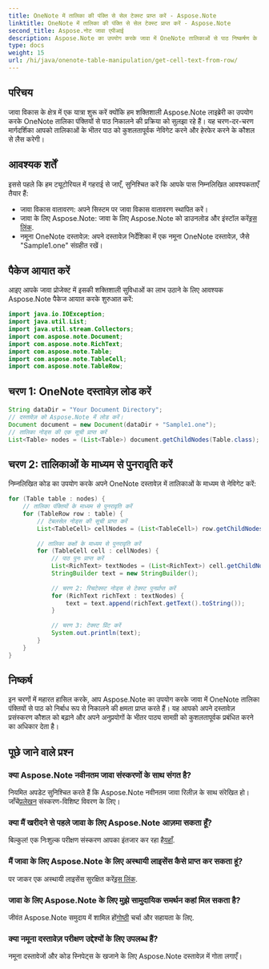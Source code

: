 ```yaml
---
title: OneNote में तालिका की पंक्ति से सेल टेक्स्ट प्राप्त करें - Aspose.Note
linktitle: OneNote में तालिका की पंक्ति से सेल टेक्स्ट प्राप्त करें - Aspose.Note
second_title: Aspose.नोट जावा एपीआई
description: Aspose.Note का उपयोग करके जावा में OneNote तालिकाओं से पाठ निष्कर्षण के रहस्यों को अनलॉक करें। अपने दस्तावेज़ प्रसंस्करण कौशल को बढ़ाने के लिए हमारी चरण-दर-चरण मार्गदर्शिका का पालन करें।
type: docs
weight: 15
url: /hi/java/onenote-table-manipulation/get-cell-text-from-row/
---
```

## परिचय
जावा विकास के क्षेत्र में एक यात्रा शुरू करें क्योंकि हम शक्तिशाली Aspose.Note लाइब्रेरी का उपयोग करके OneNote तालिका पंक्तियों से पाठ निकालने की प्रक्रिया को सुलझा रहे हैं। यह चरण-दर-चरण मार्गदर्शिका आपको तालिकाओं के भीतर पाठ को कुशलतापूर्वक नेविगेट करने और हेरफेर करने के कौशल से लैस करेगी।
## आवश्यक शर्तें
इससे पहले कि हम ट्यूटोरियल में गहराई से जाएँ, सुनिश्चित करें कि आपके पास निम्नलिखित आवश्यकताएँ तैयार हैं:
- जावा विकास वातावरण: अपने सिस्टम पर जावा विकास वातावरण स्थापित करें।
-  जावा के लिए Aspose.Note: जावा के लिए Aspose.Note को डाउनलोड और इंस्टॉल करें[इस लिंक](https://releases.aspose.com/note/java/).
- नमूना OneNote दस्तावेज़: अपने दस्तावेज़ निर्देशिका में एक नमूना OneNote दस्तावेज़, जैसे "Sample1.one" संग्रहीत रखें।
## पैकेज आयात करें
आइए आपके जावा प्रोजेक्ट में इसकी शक्तिशाली सुविधाओं का लाभ उठाने के लिए आवश्यक Aspose.Note पैकेज आयात करके शुरुआत करें:
```java
import java.io.IOException;
import java.util.List;
import java.util.stream.Collectors;
import com.aspose.note.Document;
import com.aspose.note.RichText;
import com.aspose.note.Table;
import com.aspose.note.TableCell;
import com.aspose.note.TableRow;
```
## चरण 1: OneNote दस्तावेज़ लोड करें
```java
String dataDir = "Your Document Directory";
// दस्तावेज़ को Aspose.Note में लोड करें।
Document document = new Document(dataDir + "Sample1.one");
// तालिका नोड्स की एक सूची प्राप्त करें
List<Table> nodes = (List<Table>) document.getChildNodes(Table.class);
```
## चरण 2: तालिकाओं के माध्यम से पुनरावृति करें
निम्नलिखित कोड का उपयोग करके अपने OneNote दस्तावेज़ में तालिकाओं के माध्यम से नेविगेट करें:
```java
for (Table table : nodes) {
    // तालिका पंक्तियों के माध्यम से पुनरावृति करें
    for (TableRow row : table) {
        // टेबलसेल नोड्स की सूची प्राप्त करें
        List<TableCell> cellNodes = (List<TableCell>) row.getChildNodes(TableCell.class);
        
        // तालिका कक्षों के माध्यम से पुनरावृति करें
        for (TableCell cell : cellNodes) {
            // पाठ पुनः प्राप्त करें
            List<RichText> textNodes = (List<RichText>) cell.getChildNodes(RichText.class);
            StringBuilder text = new StringBuilder();
            
            // चरण 2: रिचटेक्स्ट नोड्स से टेक्स्ट पुनर्प्राप्त करें
            for (RichText richText : textNodes) {
                text = text.append(richText.getText().toString());
            }
            
            // चरण 3: टेक्स्ट प्रिंट करें
            System.out.println(text);
        }
    }
}
```
## निष्कर्ष
इन चरणों में महारत हासिल करके, आप Aspose.Note का उपयोग करके जावा में OneNote तालिका पंक्तियों से पाठ को निर्बाध रूप से निकालने की क्षमता प्राप्त करते हैं। यह आपको अपने दस्तावेज़ प्रसंस्करण कौशल को बढ़ाने और अपने अनुप्रयोगों के भीतर पाठ्य सामग्री को कुशलतापूर्वक प्रबंधित करने का अधिकार देता है।
## पूछे जाने वाले प्रश्न
### क्या Aspose.Note नवीनतम जावा संस्करणों के साथ संगत है?
 नियमित अपडेट सुनिश्चित करते हैं कि Aspose.Note नवीनतम जावा रिलीज़ के साथ संरेखित हो। जाँचें[प्रलेखन](https://reference.aspose.com/note/java/) संस्करण-विशिष्ट विवरण के लिए।
### क्या मैं खरीदने से पहले जावा के लिए Aspose.Note आज़मा सकता हूँ?
बिल्कुल! एक निःशुल्क परीक्षण संस्करण आपका इंतजार कर रहा है[यहाँ](https://releases.aspose.com/).
### मैं जावा के लिए Aspose.Note के लिए अस्थायी लाइसेंस कैसे प्राप्त कर सकता हूं?
 पर जाकर एक अस्थायी लाइसेंस सुरक्षित करें[इस लिंक](https://purchase.aspose.com/temporary-license/).
### जावा के लिए Aspose.Note के लिए मुझे सामुदायिक समर्थन कहां मिल सकता है?
 जीवंत Aspose.Note समुदाय में शामिल हों[गोष्ठी](https://forum.aspose.com/c/note/28) चर्चा और सहायता के लिए.
### क्या नमूना दस्तावेज़ परीक्षण उद्देश्यों के लिए उपलब्ध हैं?
नमूना दस्तावेजों और कोड स्निपेट्स के खजाने के लिए Aspose.Note दस्तावेज़ में गोता लगाएँ।